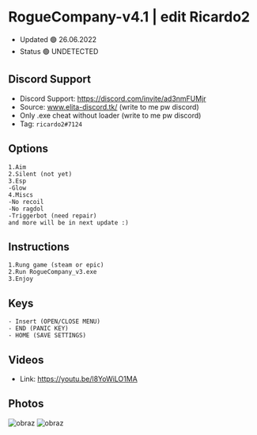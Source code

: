 # RogueCompany-v4.1 | edit Ricardo2

- Updated 🟢 26.06.2022
- Status 🟢 UNDETECTED

## Discord Support 

- Discord Support: https://discord.com/invite/ad3nmFUMjr
- Source: www.elita-discord.tk/ (write to me pw discord)
- Only .exe cheat without loader (write to me pw discord)
- Tag: `ricardo2#7124`

## Options
```
1.Aim
2.Silent (not yet)
3.Esp
-Glow
4.Miscs
-No recoil
-No ragdol
-Triggerbot (need repair)
and more will be in next update :)
```

## Instructions
```
1.Rung game (steam or epic)
2.Run RogueCompany_v3.exe
3.Enjoy 
```

## Keys
```
- Insert (OPEN/CLOSE MENU) 
- END (PANIC KEY)
- HOME (SAVE SETTINGS)
```
## Videos

- Link: https://youtu.be/l8YoWiLO1MA

## Photos
![obraz](https://user-images.githubusercontent.com/39122430/174461856-439eab50-3181-4d13-84f7-eb2de69bbc67.png)
![obraz](https://user-images.githubusercontent.com/39122430/174585882-e41f0076-34ce-4c0d-b8dc-5f2dbd4b6153.png)

